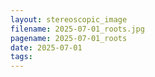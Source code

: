 ```yaml
---
layout: stereoscopic_image
filename: 2025-07-01_roots.jpg
pagename: 2025-07-01_roots
date: 2025-07-01
tags:
---
```

